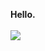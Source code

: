 <strong>Hello.</strong>
<br>
<br>
<img src="https://github-readme-stats.vercel.app/api?username=kach0w&show_icons=true&theme=cobalt">
<!--<img style="height: 195px" src="https://github-readme-stats.vercel.app/api/top-langs/?username=kach0w&theme=cobalt">->

